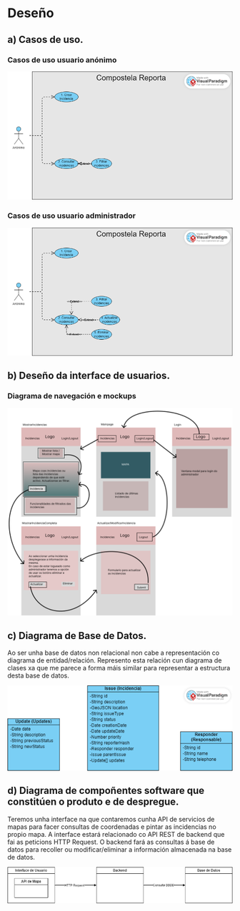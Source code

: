 # Deseño

## a) Casos de uso.

### Casos de uso usuario anónimo

![Diagrama de casos de uso de usuario anónimo](../img/AnonimoCompostelaReporta.png)

### Casos de uso usuario administrador

![Diagrama de casos de uso de usuario administrador](../img/AdminCompostelaReporta.png)

## b) Deseño da interface de usuarios.

### Diagrama de navegación e mockups

![Diagrama de navegacion e mockups](../img/mockup/diagramas_navegacion.png)

## c) Diagrama de Base de Datos.

Ao ser unha base de datos non relacional non cabe a representación co diagrama de entidad/relación. Represento esta relación cun diagrama de clases xa que me parece a forma máis similar para representar a estructura desta base de datos.

![Representación da base de datos cun diagrama de clases](../img/DatabaseRepresentation.png)

## d) Diagrama de compoñentes software que constitúen o produto e de despregue.

Teremos unha interface na que contaremos cunha API de servicios de mapas para facer consultas de coordenadas e pintar as incidencias no propio mapa.
A interface estará relacionado co API REST de backend que fai as peticions HTTP Request.
O backend fará as consultas á base de datos para recoller ou modificar/eliminar a información almacenada na base de datos.

![Diagrama de componentes software](../img/SystemComponentDiagram.png)
